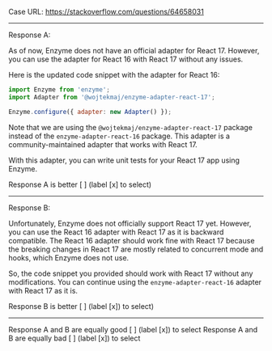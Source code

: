 Case URL: https://stackoverflow.com/questions/64658031

------
Response A:

As of now, Enzyme does not have an official adapter for React 17. However, you can use the adapter for React 16 with React 17 without any issues. 

Here is the updated code snippet with the adapter for React 16:

```javascript
import Enzyme from 'enzyme';
import Adapter from '@wojtekmaj/enzyme-adapter-react-17';

Enzyme.configure({ adapter: new Adapter() });
```

Note that we are using the `@wojtekmaj/enzyme-adapter-react-17` package instead of the `enzyme-adapter-react-16` package. This adapter is a community-maintained adapter that works with React 17.

With this adapter, you can write unit tests for your React 17 app using Enzyme.

Response A is better [ ] (label [x] to select)

-------
Response B:



Unfortunately, Enzyme does not officially support React 17 yet. However, you can use the React 16 adapter with React 17 as it is backward compatible. The React 16 adapter should work fine with React 17 because the breaking changes in React 17 are mostly related to concurrent mode and hooks, which Enzyme does not use.

So, the code snippet you provided should work with React 17 without any modifications. You can continue using the `enzyme-adapter-react-16` adapter with React 17 as it is.

Response B is better [ ] (label [x]) to select)

-------

Response A and B are equally good [ ] (label [x]) to select
Response A and B are equally bad [ ] (label [x]) to select
